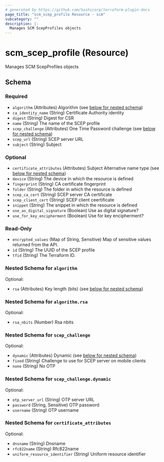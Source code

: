 ```yaml
---
# generated by https://github.com/hashicorp/terraform-plugin-docs
page_title: "scm_scep_profile Resource - scm"
subcategory: ""
description: |-
  Manages SCM ScepProfiles objects
---
```


# scm_scep_profile (Resource)

Manages SCM ScepProfiles objects



<!-- schema generated by tfplugindocs -->
## Schema

### Required

- `algorithm` (Attributes) Algorithm (see [below for nested schema](#nestedatt--algorithm))
- `ca_identity_name` (String) Certificate Authority identity
- `digest` (String) Digest for CSR
- `name` (String) The name of the SCEP profile
- `scep_challenge` (Attributes) One Time Password challenge (see [below for nested schema](#nestedatt--scep_challenge))
- `scep_url` (String) SCEP server URL
- `subject` (String) Subject

### Optional

- `certificate_attributes` (Attributes) Subject Alternative name type (see [below for nested schema](#nestedatt--certificate_attributes))
- `device` (String) The device in which the resource is defined
- `fingerprint` (String) CA certificate fingerprint
- `folder` (String) The folder in which the resource is defined
- `scep_ca_cert` (String) SCEP server CA certificate
- `scep_client_cert` (String) SCEP client ceertificate
- `snippet` (String) The snippet in which the resource is defined
- `use_as_digital_signature` (Boolean) Use as digital signature?
- `use_for_key_encipherment` (Boolean) Use for key encipherment?

### Read-Only

- `encrypted_values` (Map of String, Sensitive) Map of sensitive values returned from the API.
- `id` (String) The UUID of the SCEP profile
- `tfid` (String) The Terraform ID.

<a id="nestedatt--algorithm"></a>
### Nested Schema for `algorithm`

Optional:

- `rsa` (Attributes) Key length (bits) (see [below for nested schema](#nestedatt--algorithm--rsa))

<a id="nestedatt--algorithm--rsa"></a>
### Nested Schema for `algorithm.rsa`

Optional:

- `rsa_nbits` (Number) Rsa nbits



<a id="nestedatt--scep_challenge"></a>
### Nested Schema for `scep_challenge`

Optional:

- `dynamic` (Attributes) Dynamic (see [below for nested schema](#nestedatt--scep_challenge--dynamic))
- `fixed` (String) Challenge to use for SCEP server on mobile clients
- `none` (String) No OTP

<a id="nestedatt--scep_challenge--dynamic"></a>
### Nested Schema for `scep_challenge.dynamic`

Optional:

- `otp_server_url` (String) OTP server URL
- `password` (String, Sensitive) OTP password
- `username` (String) OTP username



<a id="nestedatt--certificate_attributes"></a>
### Nested Schema for `certificate_attributes`

Optional:

- `dnsname` (String) Dnsname
- `rfc822name` (String) Rfc822name
- `uniform_resource_identifier` (String) Uniform resource identifier
